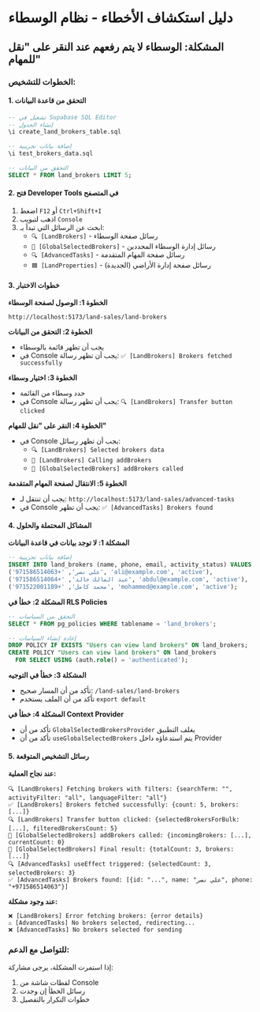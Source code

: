 # دليل استكشاف الأخطاء - نظام الوسطاء

## المشكلة: الوسطاء لا يتم رفعهم عند النقر على "نقل للمهام"

### الخطوات للتشخيص:

#### 1. التحقق من قاعدة البيانات
```sql
-- تشغيل في Supabase SQL Editor
-- إنشاء الجدول
\i create_land_brokers_table.sql

-- إضافة بيانات تجريبية
\i test_brokers_data.sql

-- التحقق من البيانات
SELECT * FROM land_brokers LIMIT 5;
```

#### 2. فتح Developer Tools في المتصفح
1. اضغط `F12` أو `Ctrl+Shift+I`
2. اذهب لتبويب `Console`
3. ابحث عن الرسائل التي تبدأ بـ:
   - `🔍 [LandBrokers]` - رسائل صفحة الوسطاء
   - `🔧 [GlobalSelectedBrokers]` - رسائل إدارة الوسطاء المحددين
   - `🔍 [AdvancedTasks]` - رسائل صفحة المهام المتقدمة
   - `🟦 [LandProperties]` - رسائل صفحة إدارة الأراضي (الجديدة)

#### 3. خطوات الاختبار

**الخطوة 1: الوصول لصفحة الوسطاء**
```
http://localhost:5173/land-sales/land-brokers
```

**الخطوة 2: التحقق من البيانات**
- يجب أن تظهر قائمة بالوسطاء
- في Console يجب أن تظهر رسالة: `✅ [LandBrokers] Brokers fetched successfully`

**الخطوة 3: اختيار وسطاء**
- حدد وسطاء من القائمة
- في Console يجب أن تظهر رسالة: `🔍 [LandBrokers] Transfer button clicked`

**الخطوة 4: النقر على "نقل للمهام"**
- في Console يجب أن تظهر رسائل:
  - `🔍 [LandBrokers] Selected brokers data`
  - `🚀 [LandBrokers] Calling addBrokers`
  - `🔧 [GlobalSelectedBrokers] addBrokers called`

**الخطوة 5: الانتقال لصفحة المهام المتقدمة**
- يجب أن تنتقل لـ: `http://localhost:5173/land-sales/advanced-tasks`
- في Console يجب أن تظهر: `✅ [AdvancedTasks] Brokers found`

#### 4. المشاكل المحتملة والحلول

**المشكلة 1: لا توجد بيانات في قاعدة البيانات**
```sql
-- إضافة بيانات تجريبية
INSERT INTO land_brokers (name, phone, email, activity_status) VALUES
('علي نصر', '+971586514063', 'ali@example.com', 'active'),
('عبد المالك خالد', '+971586514064', 'abdul@example.com', 'active'),
('محمد كامل', '+971522001189', 'mohammed@example.com', 'active');
```

**المشكلة 2: خطأ في RLS Policies**
```sql
-- التحقق من السياسات
SELECT * FROM pg_policies WHERE tablename = 'land_brokers';

-- إعادة إنشاء السياسات
DROP POLICY IF EXISTS "Users can view land brokers" ON land_brokers;
CREATE POLICY "Users can view land brokers" ON land_brokers
  FOR SELECT USING (auth.role() = 'authenticated');
```

**المشكلة 3: خطأ في التوجيه**
- تأكد من أن المسار صحيح: `/land-sales/land-brokers`
- تأكد من أن الملف يستخدم `export default`

**المشكلة 4: خطأ في Context Provider**
- تأكد من أن `GlobalSelectedBrokersProvider` يغلف التطبيق
- تأكد من أن `useGlobalSelectedBrokers` يتم استدعاؤه داخل Provider

#### 5. رسائل التشخيص المتوقعة

**عند نجاح العملية:**
```
🔍 [LandBrokers] Fetching brokers with filters: {searchTerm: "", activityFilter: "all", languageFilter: "all"}
✅ [LandBrokers] Brokers fetched successfully: {count: 5, brokers: [...]}
🔍 [LandBrokers] Transfer button clicked: {selectedBrokersForBulk: [...], filteredBrokersCount: 5}
🔧 [GlobalSelectedBrokers] addBrokers called: {incomingBrokers: [...], currentCount: 0}
🔧 [GlobalSelectedBrokers] Final result: {totalCount: 3, brokers: [...]}
🔍 [AdvancedTasks] useEffect triggered: {selectedCount: 3, selectedBrokers: 3}
✅ [AdvancedTasks] Brokers found: [{id: "...", name: "علي نصر", phone: "+971586514063"}]
```

**عند وجود مشكلة:**
```
❌ [LandBrokers] Error fetching brokers: {error details}
⚠️ [AdvancedTasks] No brokers selected, redirecting...
❌ [AdvancedTasks] No brokers selected for sending
```

### للتواصل مع الدعم:
إذا استمرت المشكلة، يرجى مشاركة:
1. لقطات شاشة من Console
2. رسائل الخطأ إن وجدت
3. خطوات التكرار بالتفصيل
